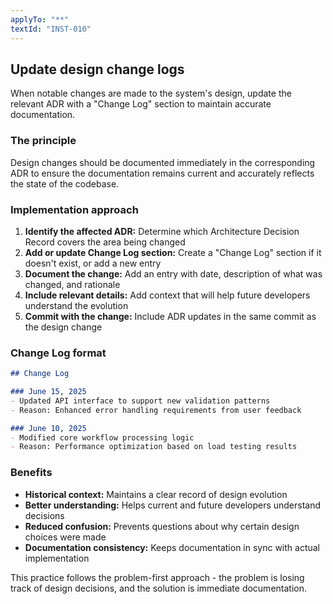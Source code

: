 ```yaml
---
applyTo: "**"
textId: "INST-010"
---
```


## Update design change logs

When notable changes are made to the system's design, update the relevant ADR with a "Change Log" section to maintain accurate documentation.

### The principle

Design changes should be documented immediately in the corresponding ADR to ensure the documentation remains current and accurately reflects the state of the codebase.

### Implementation approach

1. **Identify the affected ADR:** Determine which Architecture Decision Record covers the area being changed
2. **Add or update Change Log section:** Create a "Change Log" section if it doesn't exist, or add a new entry
3. **Document the change:** Add an entry with date, description of what was changed, and rationale
4. **Include relevant details:** Add context that will help future developers understand the evolution
5. **Commit with the change:** Include ADR updates in the same commit as the design change

### Change Log format

```markdown
## Change Log

### June 15, 2025
- Updated API interface to support new validation patterns
- Reason: Enhanced error handling requirements from user feedback

### June 10, 2025  
- Modified core workflow processing logic
- Reason: Performance optimization based on load testing results
```

### Benefits

- **Historical context:** Maintains a clear record of design evolution
- **Better understanding:** Helps current and future developers understand decisions
- **Reduced confusion:** Prevents questions about why certain design choices were made
- **Documentation consistency:** Keeps documentation in sync with actual implementation

This practice follows the problem-first approach - the problem is losing track of design decisions, and the solution is immediate documentation.
